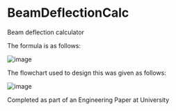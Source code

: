 # BeamDeflectionCalc
Beam deflection calculator

The formula is as follows:

![image](https://user-images.githubusercontent.com/71855212/178141399-9f9baaa4-3237-4817-8baf-bfe3a826bb7a.png)

The flowchart used to design this was given as follows:

![image](https://user-images.githubusercontent.com/71855212/178141414-3a883c9e-b724-4087-ae06-2037fd694fb2.png)

Completed as part of an Engineering Paper at University
